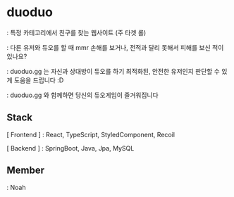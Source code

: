 # duoduo

: 특정 카테고리에서 친구를 찾는 웹사이트 (주 타겟 롤)

: 다른 유저와 듀오를 할 때 mmr 손해를 보거나, 전적과 달리 못해서 피해를 보신 적이 있나요?

: duoduo.gg 는 자신과 상대방이 듀오를 하기 최적화된, 안전한 유저인지 판단할 수 있게 도움을 드립니다 :D

: duoduo.gg 와 함께하면 당신의 듀오게임이 즐거워집니다

## Stack

[ Frontend ]
: React, TypeScript, StyledComponent, Recoil

[ Backend ]
: SpringBoot, Java, Jpa, MySQL

## Member

: Noah
